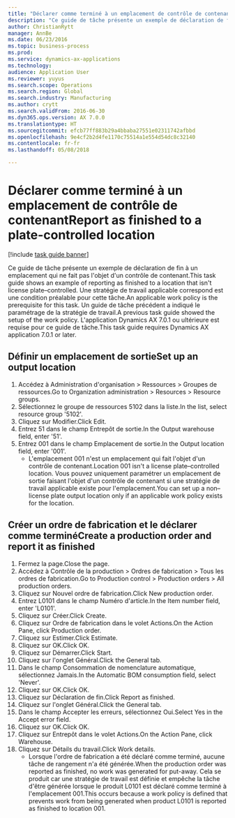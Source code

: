 ```yaml
--- 
title: "Déclarer comme terminé à un emplacement de contrôle de contenant"
description: "Ce guide de tâche présente un exemple de déclaration de fin à un emplacement qui ne fait pas l'objet d'un contrôle de contenant."
author: ChristianRytt
manager: AnnBe
ms.date: 06/23/2016
ms.topic: business-process
ms.prod: 
ms.service: dynamics-ax-applications
ms.technology: 
audience: Application User
ms.reviewer: yuyus
ms.search.scope: Operations
ms.search.region: Global
ms.search.industry: Manufacturing
ms.author: crytt
ms.search.validFrom: 2016-06-30
ms.dyn365.ops.version: AX 7.0.0
ms.translationtype: HT
ms.sourcegitcommit: efcb77ff883b29a4bbaba27551e02311742afbbd
ms.openlocfilehash: 9e4cf2b2d4fe1170c75514a1e554d54dc8c32140
ms.contentlocale: fr-fr
ms.lasthandoff: 05/08/2018

---
```

# <a name="report-as-finished-to-a-plate-controlled-location"></a><span data-ttu-id="786bf-103">Déclarer comme terminé à un emplacement de contrôle de contenant</span><span class="sxs-lookup"><span data-stu-id="786bf-103">Report as finished to a plate-controlled location</span></span> 

[!include [task guide banner](../../includes/task-guide-banner.md)]

<span data-ttu-id="786bf-104">Ce guide de tâche présente un exemple de déclaration de fin à un emplacement qui ne fait pas l'objet d'un contrôle de contenant.</span><span class="sxs-lookup"><span data-stu-id="786bf-104">This task guide shows an example of reporting as finished to a location that isn't license plate–controlled.</span></span> <span data-ttu-id="786bf-105">Une stratégie de travail applicable correspond est une condition préalable pour cette tâche.</span><span class="sxs-lookup"><span data-stu-id="786bf-105">An applicable work policy is the prerequisite for this task.</span></span> <span data-ttu-id="786bf-106">Un guide de tâche précédent a indiqué le paramétrage de la stratégie de travail.</span><span class="sxs-lookup"><span data-stu-id="786bf-106">A previous task guide showed the setup of the work policy.</span></span> <span data-ttu-id="786bf-107">L'application Dynamics AX 7.0.1 ou ultérieure est requise pour ce guide de tâche.</span><span class="sxs-lookup"><span data-stu-id="786bf-107">This task guide requires Dynamics AX application 7.0.1 or later.</span></span>




## <a name="set-up-an-output-location"></a><span data-ttu-id="786bf-108">Définir un emplacement de sortie</span><span class="sxs-lookup"><span data-stu-id="786bf-108">Set up an output location</span></span>
1. <span data-ttu-id="786bf-109">Accédez à Administration d'organisation > Ressources > Groupes de ressources.</span><span class="sxs-lookup"><span data-stu-id="786bf-109">Go to Organization administration > Resources > Resource groups.</span></span>
2. <span data-ttu-id="786bf-110">Sélectionnez le groupe de ressources 5102 dans la liste.</span><span class="sxs-lookup"><span data-stu-id="786bf-110">In the list, select resource group '5102'.</span></span>
3. <span data-ttu-id="786bf-111">Cliquez sur Modifier.</span><span class="sxs-lookup"><span data-stu-id="786bf-111">Click Edit.</span></span>
4. <span data-ttu-id="786bf-112">Entrez 51 dans le champ Entrepôt de sortie.</span><span class="sxs-lookup"><span data-stu-id="786bf-112">In the Output warehouse field, enter '51'.</span></span>
5. <span data-ttu-id="786bf-113">Entrez 001 dans le champ Emplacement de sortie.</span><span class="sxs-lookup"><span data-stu-id="786bf-113">In the Output location field, enter '001'.</span></span>
    * <span data-ttu-id="786bf-114">L'emplacement 001 n'est un emplacement qui fait l'objet d'un contrôle de contenant.</span><span class="sxs-lookup"><span data-stu-id="786bf-114">Location 001 isn't a license plate–controlled location.</span></span> <span data-ttu-id="786bf-115">Vous pouvez uniquement paramétrer un emplacement de sortie faisant l'objet d'un contrôle de contenant si une stratégie de travail applicable existe pour l'emplacement.</span><span class="sxs-lookup"><span data-stu-id="786bf-115">You can set up a non–license plate output location only if an applicable work policy exists for the location.</span></span>  

## <a name="create-a-production-order-and-report-it-as-finished"></a><span data-ttu-id="786bf-116">Créer un ordre de fabrication et le déclarer comme terminé</span><span class="sxs-lookup"><span data-stu-id="786bf-116">Create a production order and report it as finished</span></span>
1. <span data-ttu-id="786bf-117">Fermez la page.</span><span class="sxs-lookup"><span data-stu-id="786bf-117">Close the page.</span></span>
2. <span data-ttu-id="786bf-118">Accédez à Contrôle de la production > Ordres de fabrication > Tous les ordres de fabrication.</span><span class="sxs-lookup"><span data-stu-id="786bf-118">Go to Production control > Production orders > All production orders.</span></span>
3. <span data-ttu-id="786bf-119">Cliquez sur Nouvel ordre de fabrication.</span><span class="sxs-lookup"><span data-stu-id="786bf-119">Click New production order.</span></span>
4. <span data-ttu-id="786bf-120">Entrez L0101 dans le champ Numéro d'article.</span><span class="sxs-lookup"><span data-stu-id="786bf-120">In the Item number field, enter 'L0101'.</span></span>
5. <span data-ttu-id="786bf-121">Cliquez sur Créer.</span><span class="sxs-lookup"><span data-stu-id="786bf-121">Click Create.</span></span>
6. <span data-ttu-id="786bf-122">Cliquez sur Ordre de fabrication dans le volet Actions.</span><span class="sxs-lookup"><span data-stu-id="786bf-122">On the Action Pane, click Production order.</span></span>
7. <span data-ttu-id="786bf-123">Cliquez sur Estimer.</span><span class="sxs-lookup"><span data-stu-id="786bf-123">Click Estimate.</span></span>
8. <span data-ttu-id="786bf-124">Cliquez sur OK.</span><span class="sxs-lookup"><span data-stu-id="786bf-124">Click OK.</span></span>
9. <span data-ttu-id="786bf-125">Cliquez sur Démarrer.</span><span class="sxs-lookup"><span data-stu-id="786bf-125">Click Start.</span></span>
10. <span data-ttu-id="786bf-126">Cliquez sur l'onglet Général.</span><span class="sxs-lookup"><span data-stu-id="786bf-126">Click the General tab.</span></span>
11. <span data-ttu-id="786bf-127">Dans le champ Consommation de nomenclature automatique, sélectionnez Jamais.</span><span class="sxs-lookup"><span data-stu-id="786bf-127">In the Automatic BOM consumption field, select 'Never'.</span></span>
12. <span data-ttu-id="786bf-128">Cliquez sur OK.</span><span class="sxs-lookup"><span data-stu-id="786bf-128">Click OK.</span></span>
13. <span data-ttu-id="786bf-129">Cliquez sur Déclaration de fin.</span><span class="sxs-lookup"><span data-stu-id="786bf-129">Click Report as finished.</span></span>
14. <span data-ttu-id="786bf-130">Cliquez sur l'onglet Général.</span><span class="sxs-lookup"><span data-stu-id="786bf-130">Click the General tab.</span></span>
15. <span data-ttu-id="786bf-131">Dans le champ Accepter les erreurs, sélectionnez Oui.</span><span class="sxs-lookup"><span data-stu-id="786bf-131">Select Yes in the Accept error field.</span></span>
16. <span data-ttu-id="786bf-132">Cliquez sur OK.</span><span class="sxs-lookup"><span data-stu-id="786bf-132">Click OK.</span></span>
17. <span data-ttu-id="786bf-133">Cliquez sur Entrepôt dans le volet Actions.</span><span class="sxs-lookup"><span data-stu-id="786bf-133">On the Action Pane, click Warehouse.</span></span>
18. <span data-ttu-id="786bf-134">Cliquez sur Détails du travail.</span><span class="sxs-lookup"><span data-stu-id="786bf-134">Click Work details.</span></span>
    * <span data-ttu-id="786bf-135">Lorsque l'ordre de fabrication a été déclaré comme terminé, aucune tâche de rangement n'a été générée.</span><span class="sxs-lookup"><span data-stu-id="786bf-135">When the production order was reported as finished, no work was generated for put-away.</span></span> <span data-ttu-id="786bf-136">Cela se produit car une stratégie de travail est définie et empêche la tâche d'être générée lorsque le produit L0101 est déclaré comme terminé à l'emplacement 001.</span><span class="sxs-lookup"><span data-stu-id="786bf-136">This occurs because a work policy is defined that prevents work from being generated when product L0101 is reported as finished to location 001.</span></span>  



